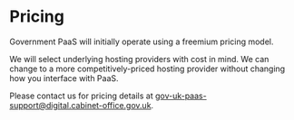 # Pricing

Government PaaS will initially operate using a freemium pricing model.

We will select underlying hosting providers with cost in mind. We can change to a more competitively-priced hosting provider without changing how you interface with PaaS.

Please contact us for pricing details at [gov-uk-paas-support@digital.cabinet-office.gov.uk](mailto:gov-uk-paas-support@digital.cabinet-office.gov.uk).


